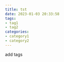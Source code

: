 ```yaml
---
title: tst
date: 2023-01-03 20:33:58
tags: 
- tag1
- tag2
categories:
- category1
- category2
---
```


add tags
